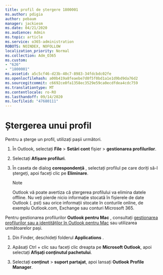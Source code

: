 ```yaml
---
title: profil de ștergere 1800001
ms.author: pdigia
author: pebaum
manager: jackiesm
ms.date: 04/21/2020
ms.audience: Admin
ms.topic: article
ms.service: o365-administration
ROBOTS: NOINDEX, NOFOLLOW
localization_priority: Normal
ms.collection: Adm_O365
ms.custom:
- "626"
- "1800001"
ms.assetid: a5c5cf46-d23b-40c7-8983-34fdcbdc02fe
ms.openlocfilehash: a00b419a8feaebe7d0f5f0bd1a1e1d9bd9da76d2
ms.sourcegitcommit: c6692ce0fa1358ec3529e59ca0ecdfdea4cdc759
ms.translationtype: MT
ms.contentlocale: ro-RO
ms.lasthandoff: 09/14/2020
ms.locfileid: "47680111"
---
```

# <a name="delete-a-profile"></a>Ștergerea unui profil

Pentru a șterge un profil, utilizați pașii următori.
  
1. În Outlook, selectați **File** \> **Setări cont** fișier \> **gestionarea profilurilor**.

2. Selectați **Afișare profiluri**.

3. În caseta de dialog **corespondență** , selectați profilul pe care doriți să-l ștergeți, apoi faceți clic pe **Eliminare**.

    > [!NOTE]
    > Outlook vă poate avertiza că ștergerea profilului va elimina datele offline. Nu veți pierde nicio informație stocată în fișierele de date Outlook (. pst) sau orice informații stocate în conturile online, de exemplu Outlook.com, Exchange sau conturi Microsoft 365.
  
Pentru gestionarea profilurilor **Outlook pentru Mac** , consultați [gestionarea profilurilor sau a identităților în Outlook pentru Mac](https://support.office.com/article/fed2a955-74df-4a24-bef6-78a426958c4c.aspx) sau utilizarea următoarelor pași.
  
1. Din Finder, deschideți folderul **Applications** .

2. Apăsați Ctrl + clic sau faceți clic dreapta pe **Microsoft Outlook**, apoi selectați **Afișați conținutul pachetului**.

3. Selectați **conținut** \> **suport partajat**, apoi lansați **Outlook Profile Manager**.
